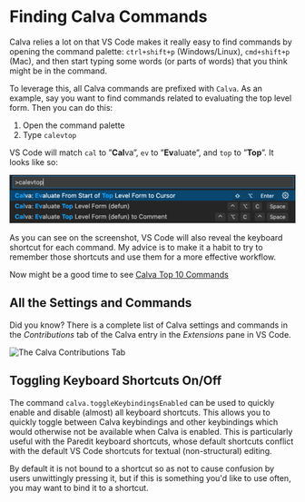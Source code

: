 # Finding Calva Commands

Calva relies a lot on that VS Code makes it really easy to find commands by opening the command palette: `ctrl+shift+p` (Windows/Linux), `cmd+shift+p` (Mac), and then start typing some words (or parts of words) that you think might be in the command.

To leverage this, all Calva commands are prefixed with `Calva`. As an example, say you want to find commands related to evaluating the top level form. Then you can do this:

1. Open the command palette
2. Type `calevtop`

VS Code will match `cal` to ”**Cal**va”, `ev` to ”**Ev**aluate”, and `top` to ”**Top**”. It looks like so:

![Finding commands](images/finding-commands.png)

As you can see on the screenshot, VS Code will also reveal the keyboard shortcut for each command. My advice is to make it a habit to try to remember those shortcuts and use them for a more effective workflow.

Now might be a good time to see [Calva Top 10 Commands](commands-top10.md)

## All the Settings and Commands

Did you know? There is a complete list of Calva settings and commands in the *Contributions* tab of the Calva entry in the *Extensions* pane in VS Code.

![The Calva Contributions Tab](https://user-images.githubusercontent.com/30010/66733740-c754b800-ee60-11e9-877b-962f6b920cd7.png)

## Toggling Keyboard Shortcuts On/Off

The command `calva.toggleKeybindingsEnabled` can be used to quickly enable and disable (almost) all keyboard shortcuts. This allows you to quickly toggle between Calva keybindings and other keybindings which would otherwise not be available when Calva is enabled. This is particularly useful with the Paredit keyboard shortcuts, whose default shortcuts conflict with the default VS Code shortcuts for textual (non-structural) editing.

By default it is not bound to a shortcut so as not to cause confusion by users unwittingly pressing it, but if this is something you'd like to use often, you may want to bind it to a shortcut.
